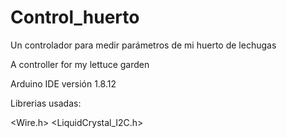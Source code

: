 # Control_huerto

Un controlador para medir parámetros de mi huerto de lechugas 

A controller for my lettuce garden 

Arduino IDE versión 1.8.12

Librerias usadas:

<Wire.h>
<LiquidCrystal_I2C.h>

